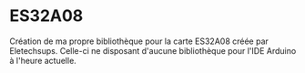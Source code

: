 # ES32A08
Création de ma propre bibliothèque pour la carte ES32A08 créée par Eletechsups. Celle-ci ne disposant d'aucune bibliothèque pour l'IDE Arduino à l'heure actuelle.
